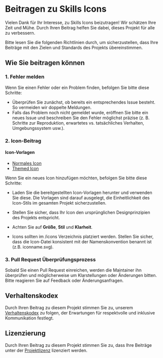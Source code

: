 # Beitragen zu Skills Icons

Vielen Dank für Ihr Interesse, zu Skills Icons beizutragen! Wir schätzen Ihre Zeit und Mühe. Durch Ihren Beitrag helfen Sie dabei, dieses Projekt für alle zu verbessern.

Bitte lesen Sie die folgenden Richtlinien durch, um sicherzustellen, dass Ihre Beiträge mit den Zielen und Standards des Projekts übereinstimmen.

## Wie Sie beitragen können

### 1. Fehler melden

Wenn Sie einen Fehler oder ein Problem finden, befolgen Sie bitte diese Schritte:

- Überprüfen Sie zunächst, ob bereits ein entsprechendes Issue besteht. So vermeiden wir doppelte Meldungen.
- Falls das Problem noch nicht gemeldet wurde, eröffnen Sie bitte ein neues Issue und beschreiben Sie den Fehler möglichst präzise (z. B. Schritte zur Reproduktion, erwartetes vs. tatsächliches Verhalten, Umgebungssystem usw.).

### 2. Icon-Beitrag

#### Icon-Vorlagen

- [Normales Icon](../../.github/ICON_TEMPLATES/icon.svg)
- [Themed Icon](../../.github/ICON_TEMPLATES/themed_icon.svg)

Wenn Sie ein neues Icon hinzufügen möchten, befolgen Sie bitte diese Schritte:

- Laden Sie die bereitgestellten Icon-Vorlagen herunter und verwenden Sie diese. Die Vorlagen sind darauf ausgelegt, die Einheitlichkeit des Icon-Stils im gesamten Projekt sicherzustellen.

- Stellen Sie sicher, dass Ihr Icon den ursprünglichen Designprinzipien des Projekts entspricht.

- Achten Sie auf **Größe**, **Stil** und **Klarheit**.

- Icons sollten im /icons Verzeichnis platziert werden. Stellen Sie sicher, dass die Icon-Datei konsistent mit der Namenskonvention benannt ist (z.B. iconname.svg).

### 3. Pull Request Überprüfungsprozess

Sobald Sie einen Pull Request einreichen, werden die Maintainer ihn überprüfen und möglicherweise um Klarstellungen oder Änderungen bitten. Bitte reagieren Sie auf Feedback oder Änderungsanfragen.

## Verhaltenskodex

Durch Ihren Beitrag zu diesem Projekt stimmen Sie zu, unserem [Verhaltenskodex](CODE_OF_CONDUCT.md) zu folgen, der Erwartungen für respektvolle und inklusive Kommunikation festlegt.

## Lizenzierung

Durch Ihren Beitrag zu diesem Projekt stimmen Sie zu, dass Ihre Beiträge unter der [Projektlizenz](../LICENSE) lizenziert werden.

